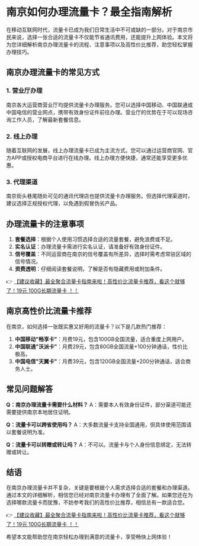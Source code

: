 # 南京如何办理流量卡？最全指南解析

在移动互联网时代，流量卡已成为我们日常生活中不可或缺的一部分。对于南京市民来说，选择一张合适的流量卡不仅能节省通讯费用，还能提升上网体验。本文将为您详细解析南京办理流量卡的流程、注意事项以及高性价比推荐，助您轻松掌握办理技巧。

## 南京办理流量卡的常见方式

### 1. 营业厅办理
南京各大运营商营业厅均提供流量卡办理服务。您可以选择中国移动、中国联通或中国电信的营业网点，携带有效身份证件前往办理。营业厅的优势在于可以现场咨询工作人员，了解最新套餐信息。

### 2. 线上办理
随着互联网的发展，线上办理流量卡已成为主流方式。您可以通过运营商官网、官方APP或授权电商平台进行在线办理。线上办理方便快捷，通常还能享受更多优惠。

### 3. 代理渠道
南京街头巷尾随处可见的通讯代理店也提供流量卡办理服务。但选择代理渠道时，建议选择正规授权代理，以免遇到假冒伪劣产品。

## 办理流量卡的注意事项

1. **套餐选择**：根据个人使用习惯选择合适的流量套餐，避免浪费或不足。
2. **实名认证**：办理流量卡需进行实名认证，请准备好有效身份证件。
3. **信号覆盖**：不同运营商在南京的信号覆盖有所差异，选择时需考虑常驻区域的信号情况。
4. **资费透明**：仔细阅读套餐说明，了解是否有隐藏费用或附加条件。

👉 [【建议收藏】最全聚合流量卡指南来啦！高性价比流量卡推荐，看这个就够了！19元 100G长期流量卡 ！！](https://bit.ly/Liuliangka)

## 南京高性价比流量卡推荐

在南京，如何选择一张既实惠又好用的流量卡？以下是几款热门推荐：

1. **中国移动"畅享卡"**：月费19元，包含100GB全国流量，适合重度上网用户。
2. **中国联通"沃派卡"**：月费29元，包含80GB全国流量+100分钟通话，性价比极高。
3. **中国电信"天翼卡"**：月费39元，包含120GB全国流量+200分钟通话，适合商务人士。

## 常见问题解答

**Q：南京办理流量卡需要什么材料？**
A：需要本人有效身份证件，部分渠道可能还需要提供南京本地居住证明。

**Q：流量卡可以跨省使用吗？**
A：大多数流量卡支持全国通用，但具体使用范围请以套餐说明为准。

**Q：流量卡可以转赠或转让吗？**
A：不可以。流量卡与个人身份信息绑定，无法转赠或转让。

## 结语

在南京办理流量卡并不复杂，关键是要根据个人需求选择合适的套餐和办理渠道。通过本文的详细解析，相信您已经对南京流量卡办理有了全面了解。如果您还在为选择哪款流量卡而犹豫，不妨参考我们的高性价比推荐，相信总有一款适合您。

👉 [【建议收藏】最全聚合流量卡指南来啦！高性价比流量卡推荐，看这个就够了！19元 100G长期流量卡 ！！](https://bit.ly/Liuliangka)

希望本文能帮助您在南京轻松办理到满意的流量卡，享受畅快上网体验！